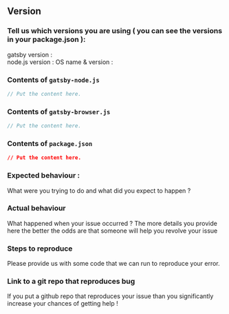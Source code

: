 ## Version

### Tell us which versions you are using ( you can see the versions in your package.json ):

gatsby version :  
node.js version :
OS name & version :  

### Contents of ```gatsby-node.js```
```js
// Put the content here.
```

### Contents of ```gatsby-browser.js```
```js
// Put the content here.
```

### Contents of ```package.json```
```json
// Put the content here.
```

### Expected behaviour :

What were you trying to do and what did you expect to happen ?

### Actual behaviour

What happened when your issue occurred ? The more details you provide here the better the odds are that someone will help you revolve your issue

### Steps to reproduce

Please provide us with some code that we can run to reproduce your error. 

### Link to a git repo that reproduces bug 

If you put a github repo that reproduces your issue than you significantly increase your chances of getting help !
